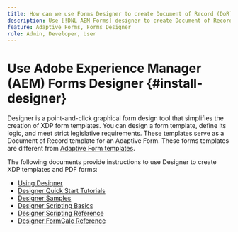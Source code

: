 ```yaml
---
title: How can we use Forms Designer to create Document of Record (DoR) templates and form fragments?
description: Use [!DNL AEM Forms] designer to create Document of Record templates and form fragments.
feature: Adaptive Forms, Forms Designer
role: Admin, Developer, User
---
```

# Use Adobe Experience Manager (AEM) Forms Designer {#install-designer}

Designer is a point-and-click graphical form design tool that simplifies the creation of XDP form templates. You can design a form template, define its logic, and meet strict legislative requirements. These templates serve as a Document of Record template for an Adaptive Form. These forms templates are different from [Adaptive Form templates](template-editor.md). 

The following documents provide instructions to use Designer to create XDP templates and PDF forms:

+ [Using Designer](assets/using-designer-cs.pdf)
+ [Designer Quick Start Tutorials](https://helpx.adobe.com/content/dam/help/en/experience-manager/6-5/forms/pdf/designer-quickstart.pdf)
+ [Designer Samples](https://helpx.adobe.com/content/dam/help/en/experience-manager/6-5/forms/pdf/designer-samples.pdf)
+ [Designer Scripting Basics](https://helpx.adobe.com/content/dam/help/en/experience-manager/6-5/forms/pdf/scripting-basics.pdf)
+ [Designer Scripting Reference](https://helpx.adobe.com/content/dam/help/en/experience-manager/6-5/forms/pdf/scripting-reference.pdf)
+ [Designer FormCalc Reference](https://helpx.adobe.com/content/dam/help/en/experience-manager/6-5/forms/pdf/formcalc-reference.pdf)
